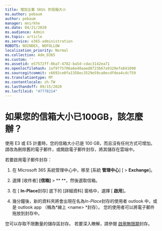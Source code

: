 ```yaml
---
title: 增加企業 SKUs 的信箱大小
ms.author: pebaum
author: pebaum
manager: mnirkhe
ms.date: 04/21/2020
ms.audience: Admin
ms.topic: article
ms.service: o365-administration
ROBOTS: NOINDEX, NOFOLLOW
localization_priority: Normal
ms.collection: Adm_O365
ms.custom: ''
ms.assetid: e57572ff-0ba7-4782-ba5d-cdac3142ea71
ms.openlocfilehash: 1af9775706a6e40aaed8f23b67a9329efe841090
ms.sourcegitcommit: c6692ce0fa1358ec3529e59ca0ecdfdea4cdc759
ms.translationtype: MT
ms.contentlocale: zh-TW
ms.lasthandoff: 09/15/2020
ms.locfileid: "47778214"
---
```

# <a name="what-to-do-if-your-mailbox-size-is-already-100gb"></a>如果您的信箱大小已100GB，該怎麼辦？

使用 E3 或 E5 計畫時，您的信箱大小已是 100 GB，而且沒有任何方式可增加。 請改為刪除舊的電子郵件，或開啟電子郵件封存，將其儲存在雲端中。 
  
若要啟用電子郵件封存：
  
1. 在 Microsoft 365 系統管理中心中，移至 [系統 **管理中心**] [ \> **Exchange**]。 
    
2. 選擇 [收件者] **[信箱]** \> ** **，然後選取信箱。 
    
3. 在 [ **In-Place**封存] 底下的 [詳細資料] 窗格中，選擇 [ **啟用**]。 
    
4. 幾分鐘後，新的資料夾將會出現在名為*In-Place*封存的使用者 outlook 中，或是 outlook app （稱為*線上 \<name\> *封存）。 您的使用者可以將電子郵件拖放到封存中。 
    
您可以存取不限數量的儲存區封存。 若要深入瞭解，請參閱 [啟用無限期](https://docs.microsoft.com/microsoft-365/compliance/enable-unlimited-archiving)封存。
  

